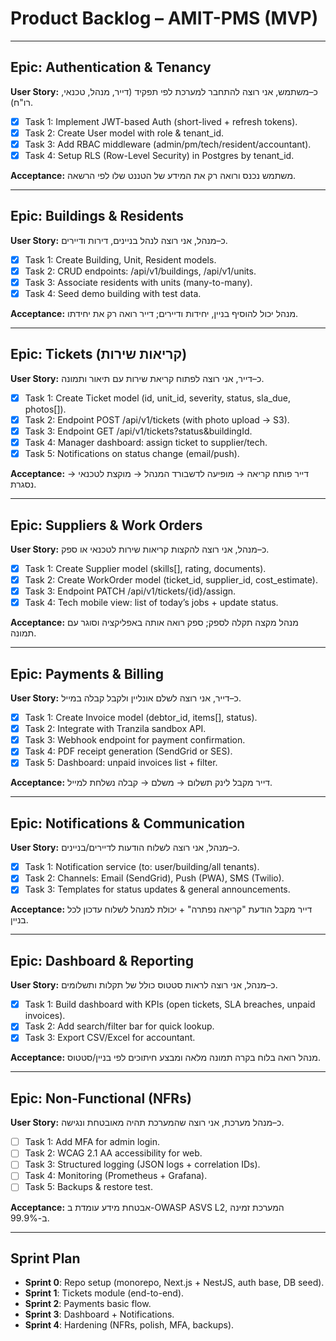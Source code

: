 # Product Backlog – AMIT-PMS (MVP)

---

## Epic: Authentication & Tenancy

**User Story:** כ–משתמש, אני רוצה להתחבר למערכת לפי תפקיד (דייר, מנהל, טכנאי, רו"ח).

- [x] Task 1: Implement JWT-based Auth (short-lived + refresh tokens).
- [x] Task 2: Create User model with role & tenant_id.
- [x] Task 3: Add RBAC middleware (admin/pm/tech/resident/accountant).
- [x] Task 4: Setup RLS (Row-Level Security) in Postgres by tenant_id.

**Acceptance:** משתמש נכנס ורואה רק את המידע של הטננט שלו לפי הרשאה.

---

## Epic: Buildings & Residents

**User Story:** כ–מנהל, אני רוצה לנהל בניינים, דירות ודיירים.

 - [x] Task 1: Create Building, Unit, Resident models.
 - [x] Task 2: CRUD endpoints: /api/v1/buildings, /api/v1/units.
 - [x] Task 3: Associate residents with units (many-to-many).
 - [x] Task 4: Seed demo building with test data.

**Acceptance:** מנהל יכול להוסיף בניין, יחידות ודיירים; דייר רואה רק את יחידתו.

---

## Epic: Tickets (קריאות שירות)

**User Story:** כ–דייר, אני רוצה לפתוח קריאת שירות עם תיאור ותמונה.

 - [x] Task 1: Create Ticket model (id, unit_id, severity, status, sla_due, photos[]).
 - [x] Task 2: Endpoint POST /api/v1/tickets (with photo upload → S3).
 - [x] Task 3: Endpoint GET /api/v1/tickets?status&buildingId.
 - [x] Task 4: Manager dashboard: assign ticket to supplier/tech.
 - [x] Task 5: Notifications on status change (email/push).

**Acceptance:** דייר פותח קריאה → מופיעה לדשבורד המנהל → מוקצת לטכנאי → נסגרת.

---

## Epic: Suppliers & Work Orders

**User Story:** כ–מנהל, אני רוצה להקצות קריאות שירות לטכנאי או ספק.

- [x] Task 1: Create Supplier model (skills[], rating, documents).
- [x] Task 2: Create WorkOrder model (ticket_id, supplier_id, cost_estimate).
- [x] Task 3: Endpoint PATCH /api/v1/tickets/{id}/assign.
- [x] Task 4: Tech mobile view: list of today’s jobs + update status.

**Acceptance:** מנהל מקצה תקלה לספק; ספק רואה אותה באפליקציה וסוגר עם תמונה.

---

## Epic: Payments & Billing

**User Story:** כ–דייר, אני רוצה לשלם אונליין ולקבל קבלה במייל.

 - [x] Task 1: Create Invoice model (debtor_id, items[], status).
 - [x] Task 2: Integrate with Tranzila sandbox API.
 - [x] Task 3: Webhook endpoint for payment confirmation.
 - [x] Task 4: PDF receipt generation (SendGrid or SES).
 - [x] Task 5: Dashboard: unpaid invoices list + filter.

**Acceptance:** דייר מקבל לינק תשלום → משלם → קבלה נשלחת למייל.

---

## Epic: Notifications & Communication

**User Story:** כ–מנהל, אני רוצה לשלוח הודעות לדיירים/בניינים.

 - [x] Task 1: Notification service (to: user/building/all tenants).
 - [x] Task 2: Channels: Email (SendGrid), Push (PWA), SMS (Twilio).
 - [x] Task 3: Templates for status updates & general announcements.

**Acceptance:** דייר מקבל הודעת "קריאה נפתרה" + יכולת למנהל לשלוח עדכון לכל בניין.

---

## Epic: Dashboard & Reporting

**User Story:** כ–מנהל, אני רוצה לראות סטטוס כולל של תקלות ותשלומים.

- [x] Task 1: Build dashboard with KPIs (open tickets, SLA breaches, unpaid invoices).
- [x] Task 2: Add search/filter bar for quick lookup.
- [x] Task 3: Export CSV/Excel for accountant.

**Acceptance:** מנהל רואה בלוח בקרה תמונה מלאה ומבצע חיתוכים לפי בניין/סטטוס.

---

## Epic: Non-Functional (NFRs)

**User Story:** כ–מנהל מערכת, אני רוצה שהמערכת תהיה מאובטחת ונגישה.

- [ ] Task 1: Add MFA for admin login.
- [ ] Task 2: WCAG 2.1 AA accessibility for web.
- [ ] Task 3: Structured logging (JSON logs + correlation IDs).
- [ ] Task 4: Monitoring (Prometheus + Grafana).
- [ ] Task 5: Backups & restore test.

**Acceptance:** אבטחת מידע עומדת ב-OWASP ASVS L2, המערכת זמינה ב-99.9%.

---

## Sprint Plan 

- **Sprint 0**: Repo setup (monorepo, Next.js + NestJS, auth base, DB seed).
- **Sprint 1**: Tickets module (end-to-end).
- **Sprint 2**: Payments basic flow.
- **Sprint 3**: Dashboard + Notifications.
- **Sprint 4**: Hardening (NFRs, polish, MFA, backups).

